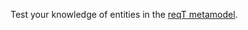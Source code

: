 Test your knowledge of entities in the [reqT metamodel](https://github.com/reqT/reqT-lang/releases/latest/download/reqT-quickref-GENERATED.pdf).

<style>
input {
      font-size: 120%;
      font-weight: bold;
      padding-top: 0.2em;
      padding-bottom: 0.2em;
      color:red;
      border: 8px solid #630909b0;

}
table {
  font-family: arial, sans-serif;
  border-collapse: collapse;
  width: 100%;
}

td, th {
  border: 1px solid #630909b0;
  text-align: left;
  padding: 8px;
}

tr:nth-child(even) {
  background-color: #dddddd;
}
</style>
<script type="text/javascript" src="quiz.js"></script>